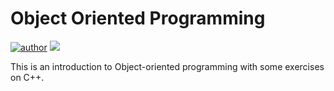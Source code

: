 # Object Oriented Programming

[![author](https://img.shields.io/badge/Gabryel-Raposo-black.svg)](https://www.linkedin.com/in/gabryelraposo) [![](https://img.shields.io/badge/python-3.7+-blue.svg)](https://www.python.org/downloads/release/python-365/)

This is an introduction to Object-oriented programming with some exercises on C++.

